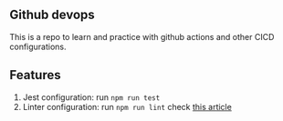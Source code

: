 ## Github devops
This is a repo to learn and practice with github actions and other CICD configurations.

## Features
1. Jest configuration: run `npm run test`
2. Linter configuration: run `npm run lint` check [this article](https://khalilstemmler.com/blogs/typescript/eslint-for-typescript/)
